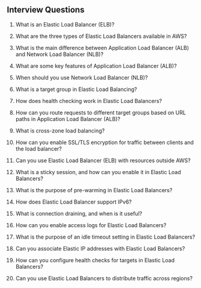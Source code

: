 Interview Questions
-------------------
1. What is an Elastic Load Balancer (ELB)?

2. What are the three types of Elastic Load Balancers available in AWS?

3. What is the main difference between Application Load Balancer (ALB) and Network Load Balancer (NLB)?

4. What are some key features of Application Load Balancer (ALB)?

5. When should you use Network Load Balancer (NLB)?

6. What is a target group in Elastic Load Balancing?

7. How does health checking work in Elastic Load Balancers?

8. How can you route requests to different target groups based on URL paths in Application Load Balancer (ALB)?

9. What is cross-zone load balancing?

10. How can you enable SSL/TLS encryption for traffic between clients and the load balancer?

11. Can you use Elastic Load Balancer (ELB) with resources outside AWS?

12. What is a sticky session, and how can you enable it in Elastic Load Balancers?

13. What is the purpose of pre-warming in Elastic Load Balancers?

14. How does Elastic Load Balancer support IPv6?

15. What is connection draining, and when is it useful?

16. How can you enable access logs for Elastic Load Balancers?

17. What is the purpose of an idle timeout setting in Elastic Load Balancers?

18. Can you associate Elastic IP addresses with Elastic Load Balancers?

19. How can you configure health checks for targets in Elastic Load Balancers?

20. Can you use Elastic Load Balancers to distribute traffic across regions?
